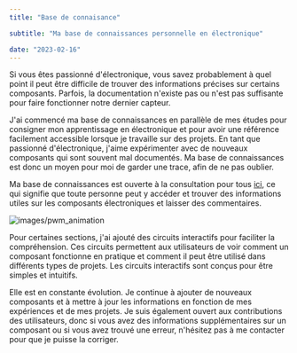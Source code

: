 ```yaml
---
title: "Base de connaisance"

subtitle: "Ma base de connaissances personnelle en électronique"

date: "2023-02-16"
---
```

Si vous êtes passionné d'électronique, vous savez probablement à quel point il peut être difficile de trouver des informations précises sur certains composants. Parfois, la documentation n'existe pas ou n'est pas suffisante pour faire fonctionner notre dernier capteur.

J'ai commencé ma base de connaissances en parallèle de mes études pour consigner mon apprentissage en électronique et pour avoir une référence facilement accessible lorsque je travaille sur des projets. En tant que passionné d'électronique, j'aime expérimenter avec de nouveaux composants qui sont souvent mal documentés. Ma base de connaissances est donc un moyen pour moi de garder une trace, afin de ne pas oublier.

Ma base de connaissances est ouverte à la consultation pour tous [ici](https://antoine-chatelain.notion.site/Arduino-3f8af3eb07924b4389eef65e029188a7), ce qui signifie que toute personne peut y accéder et trouver des informations utiles sur les composants électroniques et laisser des commentaires.

![images/pwm_animation](/images/pwm.gif)

Pour certaines sections, j'ai ajouté des circuits interactifs pour faciliter la compréhension. Ces circuits permettent aux utilisateurs de voir comment un composant fonctionne en pratique et comment il peut être  utilisé dans différents types de projets. Les circuits interactifs sont conçus pour être simples et intuitifs.

Elle est en constante évolution. Je continue à ajouter de nouveaux composants et à mettre à jour les informations en fonction de mes expériences et de mes projets. Je suis  également ouvert aux contributions des utilisateurs, donc si vous avez des informations supplémentaires sur un composant ou si vous avez trouvé une erreur, n'hésitez pas à me contacter pour que je puisse la corriger.
